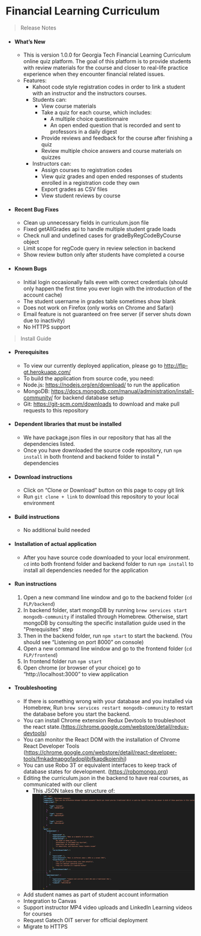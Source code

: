 # Financial Learning Curriculum
> Release Notes
  - #### What’s New
    * This is version 1.0.0 for Georgia Tech Financial Learning Curriculum online quiz platform. The goal of this platform is to provide students with review materials for the course and closer to real-life practice experience when they encounter financial related issues. 

    - Features:
        * Kahoot code style registration codes in order to link a student with an instructor and the instructors courses. 
        * Students can:
            * View course materials
            * Take a quiz for each course, which includes:
                * A multiple choice questionnaire
                * An open ended question that is recorded and sent to professors in a daily digest
            * Provide reviews and feedback for the course after finishing a quiz
            * Review multiple choice answers and course materials on quizzes
        * Instructors can:
            * Assign courses to registration codes
            * View quiz grades and open ended responses of students enrolled in a registration code they own
            * Export grades as CSV files
            * View student reviews by course


  - #### Recent Bug Fixes
    * Clean up unnecessary fields in curriculum.json file 
    * Fixed getAllGrades api to handle multiple student grade loads
    * Check null and undefined cases for gradeByRegCodeByCourse object 
    * Limit scope for regCode query in review selection in backend
    * Show review button only after students have completed a course

  - #### Known Bugs
    * Initial login occasionally fails even with correct credentials (should only happen the first time you ever login with the introduction of the account cache)
    * The student username in grades table sometimes show blank
    * Does not work on Firefox (only works on Chrome and Safari)
    * Email feature is not guaranteed on free server (if server shuts down due to inactivity)
    * No HTTPS support


> Install Guide

- #### Prerequisites
    * To view our currently deployed application, please go to http://flp-gt.herokuapp.com/
    * To build the application from source code, you need: 
    * Node.js: https://nodejs.org/en/download/ to run the application
    * MongoDB: https://docs.mongodb.com/manual/administration/install-community/ for backend database setup
    * Git: https://git-scm.com/downloads to download and make pull requests to this repository

- #### Dependent libraries that must be installed
    * We have package.json files in our repository that has all the dependencies listed.
    * Once you have downloaded the source code repository, run `npm install` in both frontend and backend folder to install * dependencies

- #### Download instructions
    * Click on “Clone or Download” button on this page to copy git link
    * Run `git clone + link` to download this repository to your local environment

- #### Build instructions
    * No additional build needed

- #### Installation of actual application
    * After you have source code downloaded to your local environment. `cd` into both frontend folder and backend folder to run `npm install` to install all dependencies needed for the application

- #### Run instructions
    1. Open a new command line window and go to the backend folder (`cd FLP/backend`)
    2. In backend folder, start mongoDB by running `brew services start mongodb-community` if installed through Homebrew. Otherwise, start mongoDB by consulting the specific installation guide used in the "Prerequisites" step
    3. Then in the backend folder, run `npm start` to start the backend. (You should see “Listening on port 8000” on console)
    4. Open a new command line window and go to the frontend folder (`cd FLP/frontend`)
    5. In frontend folder run `npm start`
    6. Open chrome (or browser of your choice) go to “http://localhost:3000” to view application

- #### Troubleshooting
    * If there is something wrong with your database and you installed via Homebrew, Run `brew services restart mongodb-community` to restart the database before you start the backend.
    * You can install Chrome extension Redux Devtools to troubleshoot the react state.(https://chrome.google.com/webstore/detail/redux-devtools)
    * You can monitor the React DOM with the installation of Chrome React Developer Tools (https://chrome.google.com/webstore/detail/react-developer-tools/fmkadmapgofadopljbjfkapdkoienihi)
    * You can use Robo 3T or equivalent interfaces to keep track of database states for development. (https://robomongo.org) 
    * Editing the curriculum.json in the backend to have real courses, as communicated with our client
        * This JSON takes the structure of: ![image info](./frontend/public/json.png)
    * Add student names as part of student account information
    * Integration to Canvas
    * Support instructor MP4 video uploads and LinkedIn Learning videos for courses
    * Request Gatech OIT server for official deployment
    * Migrate to HTTPS




